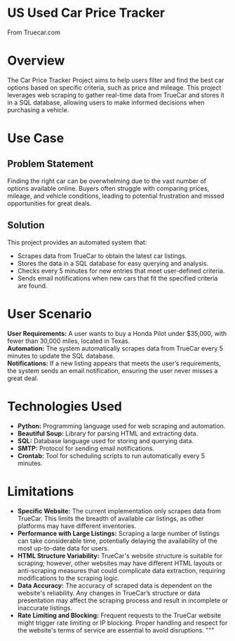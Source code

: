 # US Used Car Price Tracker
From Truecar.com

# Overview
The Car Price Tracker Project aims to help users filter and find the best car options based on specific criteria, such as price and mileage. This project leverages web scraping to gather real-time data from TrueCar and stores it in a SQL database, allowing users to make informed decisions when purchasing a vehicle.

# Use Case

## Problem Statement
Finding the right car can be overwhelming due to the vast number of options available online. Buyers often struggle with comparing prices, mileage, and vehicle conditions, leading to potential frustration and missed opportunities for great deals.

## Solution
This project provides an automated system that:
- Scrapes data from TrueCar to obtain the latest car listings.
- Stores the data in a SQL database for easy querying and analysis.
- Checks every 5 minutes for new entries that meet user-defined criteria.
- Sends email notifications when new cars that fit the specified criteria are found.

# User Scenario
**User Requirements:** A user wants to buy a Honda Pilot under $35,000, with fewer than 30,000 miles, located in Texas.  
**Automation:** The system automatically scrapes data from TrueCar every 5 minutes to update the SQL database.  
**Notifications:** If a new listing appears that meets the user’s requirements, the system sends an email notification, ensuring the user never misses a great deal.

# Technologies Used
- **Python:** Programming language used for web scraping and automation.
- **Beautiful Soup:** Library for parsing HTML and extracting data.
- **SQL:** Database language used for storing and querying data.
- **SMTP:** Protocol for sending email notifications.
- **Crontab:** Tool for scheduling scripts to run automatically every 5 minutes.

# Limitations
- **Specific Website:** The current implementation only scrapes data from TrueCar. This limits the breadth of available car listings, as other platforms may have different inventories.
- **Performance with Large Listings:** Scraping a large number of listings can take considerable time, potentially delaying the availability of the most up-to-date data for users.
- **HTML Structure Variability:** TrueCar's website structure is suitable for scraping; however, other websites may have different HTML layouts or anti-scraping measures that could complicate data extraction, requiring modifications to the scraping logic.
- **Data Accuracy:** The accuracy of scraped data is dependent on the website's reliability. Any changes in TrueCar’s structure or data presentation may affect the scraping process and result in incomplete or inaccurate listings.
- **Rate Limiting and Blocking:** Frequent requests to the TrueCar website might trigger rate limiting or IP blocking. Proper handling and respect for the website's terms of service are essential to avoid disruptions.
"""

